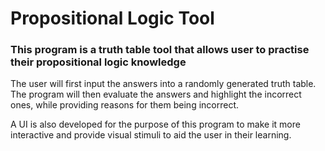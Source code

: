 # Propositional Logic Tool

### This program is a truth table tool that allows user to practise their propositional logic knowledge

The user will first input the answers into a randomly generated truth table. The program will then evaluate the answers and highlight the incorrect ones, while providing reasons for them being incorrect.

A UI is also developed for the purpose of this program to make it more interactive and provide visual stimuli to aid the user in their learning.